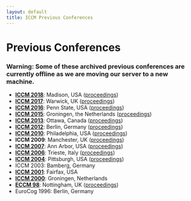 ```yaml
---
layout: default
title: ICCM Previous Conferences
---
```


# Previous Conferences

### Warning: Some of these archived previous conferences are currently offline as we are moving our server to a new machine.

<ul><li><a href="http://mathpsych.org/conferences/2018/"><strong>ICCM 2018</strong></a>:  Madison, USA (<a href="http://acs.ist.psu.edu/iccm2018/ICCM%202018%20Proceedings.pdf">proceedings</a>)
</li><li><a href="http://iccm-conference.org/2017/"><strong>ICCM 2017</strong></a>:  Warwick, UK (<a href="http://iccm-conference.org/2017/ICCMprogram_files/proceedingscombined.pdf">proceedings</a>)
</li><li><a href="http://acs.ist.psu.edu/iccm2016/"><strong>ICCM 2016</strong></a>: Penn State, USA (<a href="http://acs.ist.psu.edu/iccm2016/proc/">proceedings</a>)
</li><li><a href="http://www.cognitive-modeling.com/"><strong>ICCM 2015</strong></a>: Groningen, the Netherlands (<a href="http://www.cognitive-modeling.com/schedule/proceedings/">proceedings</a>)
</li><li><a href="http://iccm-conference.org/2013/"><strong>ICCM 2013</strong></a>: Ottawa, Canada (<a href="http://iccm-conference.org/2013-proceedings/">proceedings</a>)
</li><li><a href="http://iccm-conference.org/2012/"><strong>ICCM 2012</strong></a>: Berlin, Germany (<a href="http://iccm-conference.org/2012/proceedings/">proceedings</a>)
</li><li><a href="http://iccm-conference.org/2010/"><strong>ICCM 2010</strong></a>: Philadelphia, USA (<a href="http://iccm-conference.org/2010/proceedings/">proceedings</a>)
</li><li><b>ICCM 2009</b>: Manchester, UK (<a href="http://iccm-conference.org/2009/">proceedings</a>)
</li><li><a href="http://iccm-conference.org/2007/"><strong>ICCM 2007</strong></a>: Ann Arbor, USA (<a href="http://iccm-conference.org/2007/iccm_2007_proceedings_and_papers.html">proceedings</a>)
</li><li><a href="http://iccm-conference.org/2006/"><strong>ICCM 2006</strong></a>: Trieste, Italy (<a href="http://iccm-conference.org/2006/proceedings/">proceedings</a>)
</li><li><a href="http://iccm-conference.org/2004/"><strong>ICCM 2004</strong></a>: Pittsburgh, USA (<a href="http://iccm-conference.org/2004/proceedings/schedule.htm">proceedings</a>)
</li><li>ICCM 2003: Bamberg, Germany
</li><li><a href="http://iccm-conference.org/2001/"><strong>ICCM 2001</strong></a>: Fairfax, USA
</li><li><a href="http://iccm-conference.org/2000/"><strong>ICCM 2000</strong></a>: Groningen, Netherlands
</li><li><a href="http://acs.ist.psu.edu/nottingham/eccm98/home.html"><strong>ECCM 98</strong></a>: Nottingham, UK (<a href="http://acs.ist.psu.edu/papers/eccm98/">proceedings</a>)
</li><li>EuroCog 1996: Berlin, Germany
</li></ul>
